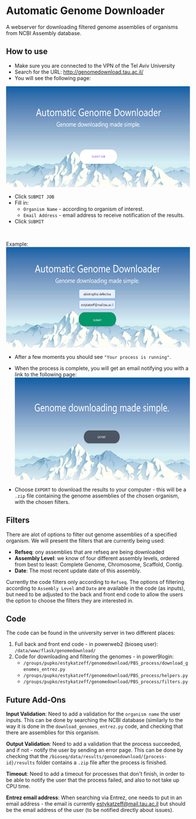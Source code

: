 # Automatic Genome Downloader

A webserver for downloading filtered genome assemblies of organisms from NCBI Assembly database. 


 
## How to use
* Make sure you are connected to the VPN of the Tel Aviv University
* Search for the URL: http://genomedownload.tau.ac.il/
* You will see the following page:
<img src="app_dg/for_readme/page%201.png" width="600" height="276" />

* Click ```SUBMIT JOB```
* Fill in:
    - ```Organism Name``` - according to organism of interest.
    - ```Email Address``` - email address to receive notification of the results.
* Click ```SUBMIT```
<br/>

Example: <img src="app_dg/for_readme/example.png" width="600" height="275" />

 
 * After a few moments you should see ```"Your process is running"```.
 
 * When the process is complete, you will get an email notifying you with a link to the following page: <img src="app_dg/for_readme/page%205.png" width="600" height="281" />
 * Choose ```EXPORT``` to download the results to your computer - this will be a ```.zip``` file containing the genome assemblies of the chosen organism, with the chosen filters.
 
## Filters

There are alot of options to filter out genome assemblies of a specified organism.
We will present the filters that are currently being used:
- **Refseq**: ony assemblies that are refseq are being downloaded
- **Assembly Level**: we know of four different assembly levels, ordered from best to least: Complete Genome, Chromosome, Scaffold, Contig.
- **Date**: The most recent update date of this assembly.

Currently the code filters only according to ```Refseq```.
The options of filtering according to ```Assembly Level``` and ```Date``` are available in the code (as inputs), 
but need to be adjusted to the back and front end code to allow the users the option to choose the filters they are interested in.   

## Code
The code can be found in the university server in two different places:
 1. Full back and front end code - in powerweb2 (bioseq user): ```/data/www/flask/genomedownload/```
 2. Code for downloading and filtering the genomes - in power9login: 
    - ```/groups/pupko/estykatzeff/genomedownload/PBS_process/download_genomes_entrez.py```
    - ```/groups/pupko/estykatzeff/genomedownload/PBS_process/helpers.py```
    - ```/groups/pupko/estykatzeff/genomedownload/PBS_process/filters.py```
    

 

## Future Add-Ons


**Input Validation**: Need to add a validation for the ```organism name``` the user inputs. 
This can be done by searching the NCBI database 
(similarly to the way it is done in the ```download_genomes_entrez.py``` code, and checking that there are assemblies for this organism.

**Output Validation**: Need to add a validation that the process succeeded, and if not - notify the user by sending an error page.
This can be done by checking that the  ```/bioseq/data/results/genomedownload/{process-id}/results``` folder contains a ```.zip``` file after the process is finished. 

**Timeout**: Need to add a timeout for processes that don't finish, in order to be able to notify the user that the process failed,
and also to not take up CPU time.

**Entrez email address**: When searching via Entrez, one needs to put in an email address - the email is currently estykatzeff@mail.tau.ac.il but should be the email address of the user (to be notified directly about issues).


